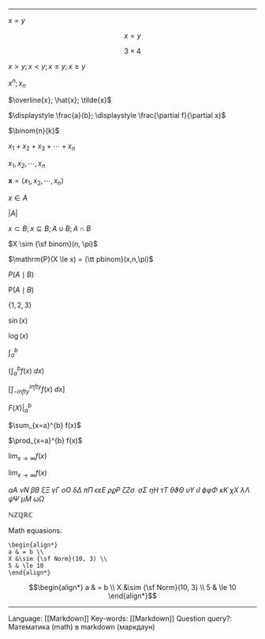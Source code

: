 ___
$x = y$

$$x = y$$

$$3\times4$$

$x > y;   x < y;   x \le y;   x \ge y$ 

$x^{n}; x_{n}$

$\overline{x}; \hat{x}; \tilde{x}$

$\displaystyle \frac{a}{b}; \displaystyle \frac{\partial f}{\partial x}$

$\binom{n}{k}$

$x_{1} + x_{2} + x_{3} + \cdots + x_{n}$

$x_{1}, x_{2}, \cdots, x_{n}$

$\mathbf{x} = \langle x_{1}, x_{2}, \cdots, x_{n} \rangle$

$x \in A$

$|A|$

$x \subset B; x \subseteq B; A \cup B; A \cap B$

$X \sim {\sf binom}(n, \pi)$

$\mathrm{P}(X \le x) = {\tt pbinom}(x,n,\pi)$

$P(A \mid B)$

$\mathrm{P}(A \mid B)$

$\{1,2,3\}$

$\sin(x)$

$\log(x)$

$\int_{a}^{b}$

$\left(\int_{a}^{b} f(x) \; dx \right)$

$\left[\int_{-infty}^{infty} f(x) \; dx \right]$

$\left. F(X) \right |_{a}^{b}$

$\sum_{x=a}^{b} f(x)$

$\prod_{x=a}^{b} f(x)$

$\lim_{x \to \infty} f(x)$

$\displaystyle \lim_{x \to \infty} f(x)$


$\alpha A$
$\nu N$
$\beta B$
$\xi\Xi$
$\gamma \Gamma$
$o O$
$\delta \Delta$
$\pi \Pi$
$\epsilon \varepsilon E$
$\rho\varrho P$
$\zeta Z \sigma \,\!$
$\sigma \Sigma$
$\eta H$
$\tau T$
$\theta \vartheta \Theta$
$\upsilon \Upsilon$
$\iota I$
$\phi \varphi \Phi$
$\kappa K$
$\chi X$
$\lambda \Lambda$
$\psi \Psi$
$\mu M$
$\omega \Omega$

$\mathbb {NZQRC}$

Math equasions:
```
\begin{align*}
a & = b \\
X &\sim {\sf Norm}(10, 3) \\
5 & \le 10
\end{align*}
```

$$\begin{align*}
a & = b \\
X &\sim {\sf Norm}(10, 3) \\
5 & \le 10
\end{align*}$$

___
Language: [[Markdown]]
Key-words:  [[Markdown]]
Question query?:  Математика (math) в markdown (маркдаун) 